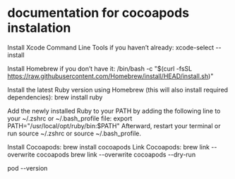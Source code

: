 # documentation for cocoapods instalation
Install Xcode Command Line Tools if you haven’t already:
xcode-select --install

Install Homebrew if you don’t have it:
/bin/bash -c "$(curl -fsSL https://raw.githubusercontent.com/Homebrew/install/HEAD/install.sh)"

Install the latest Ruby version using Homebrew (this will also install required dependencies):
brew install ruby

Add the newly installed Ruby to your PATH by adding the following line to your ~/.zshrc or ~/.bash_profile file:
export PATH="/usr/local/opt/ruby/bin:$PATH"
Afterward, restart your terminal or run source ~/.zshrc or source ~/.bash_profile.

Install Cocoapods:
brew install cocoapods
Link Cocoapods:
brew link --overwrite cocoapods 
brew link --overwrite cocoapods --dry-run

pod --version 
